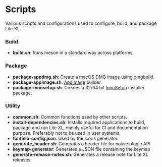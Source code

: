 # Scripts

Various scripts and configurations used to configure, build, and package Lite XL.

### Build

- **build.sh**:             Runs meson in a standard way across platforms.

### Package

- **package-appdmg.sh**:    Create a macOS DMG image using [dmgbuild][1].
- **package-appimage.sh**:  [AppImage][2] builder.
- **package-innosetup.sh**: Creates a 32/64 bit [InnoSetup][3] installer package.

### Utility

- **common.sh**:                 Common functions used by other scripts.
- **install-dependencies.sh**:   Installs required applications to build, package
                                 and run Lite XL, mainly useful for CI and documentation purpose.
                                 Preferably not to be used in user systems.
- **fontello-config.json**:      Used by the icons generator.
- **generate_header.sh**:        Generates a header file for native plugin API
- **keymap-generator**:          Generates a JSON file containing the keymap
- **generate-release-notes.sh**: Generates a release note for Lite XL releases.

[1]: https://github.com/dmgbuild/dmgbuild
[2]: https://docs.appimage.org/
[3]: https://jrsoftware.org/isinfo.php
